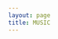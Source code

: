 ```yaml
---
layout: page
title: MUSIC
---
```


<div id="doubanFM">
<script src="http://img3.douban.com/js/packed_radiowidget9088440332.js?doubanid=39304319&maxresults=12"></script>
</div>